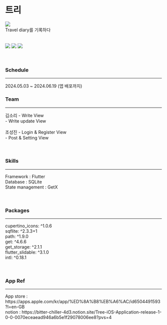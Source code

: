 # 트리
<img src="https://github.com/likewoody/Tree/assets/151493474/5d42387a-d092-4baa-923d-a77376587daa"><br>
Travel diary를 기록하다
<br><br><br>
<img src="https://github.com/likewoody/Tree/assets/151493474/57566cd7-f0fd-477a-bd15-589778e1e663">
<img src="https://github.com/likewoody/Tree/assets/151493474/2d805ebb-05ce-4c40-8b13-0075775f3601">
<img src="https://github.com/likewoody/Tree/assets/151493474/dfc96fc0-75e3-40b9-b94d-e90bf54bf772"><br><br><br>


### Schedule
<hr>
2024.05.03 ~ 2024.06.19 (앱 배포까지)

### Team
<hr>
김소리
- Write View<br>
- Write update View<br>
<br>
조성진
- Login & Register View<br>
- Post & Setting View<br><br><br>

### Skills
<hr>
Framework : Flutter<br>
Database : SQLite<br>
State management : GetX<br><br><br>

### Packages
<hr>
cupertino_icons: ^1.0.6<br>
sqflite: ^2.3.3+1<br>
path: ^1.9.0<br>
get: ^4.6.6<br>
get_storage: ^2.1.1<br>
flutter_slidable: ^3.1.0<br>
intl: ^0.18.1<br><br><br>


### App Ref
<hr>
App store : https://apps.apple.com/kr/app/%ED%8A%B8%EB%A6%AC/id6504491593?l=en-GB<br>
notion : https://bitter-chiller-4d3.notion.site/Tree-iOS-Application-release-1-0-0-0070eceaead946a6b5e1f29078006ee8?pvs=4

